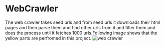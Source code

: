 # WebCrawler
The web crawler takes seed urls and from seed urls it downloads their html pages and then parse them and find other urls from it and filter them and does the process until it fetches 1000 urls.Following image shows that the yellow parts are perfromed in this project.
![web crawler](https://user-images.githubusercontent.com/43024106/120929338-246e4300-c702-11eb-8d3b-587c55966ef6.PNG)
